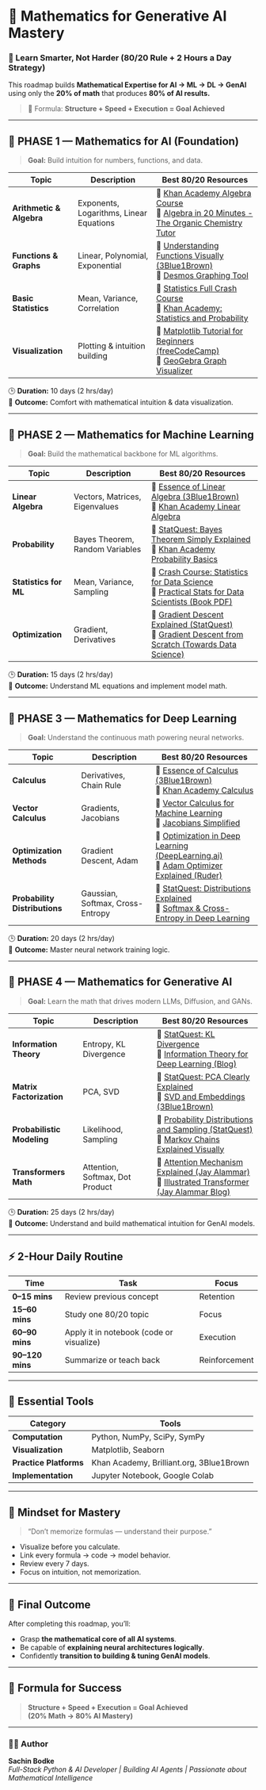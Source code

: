 # 🧠 Mathematics for Generative AI Mastery  
### 🚀 Learn Smarter, Not Harder (80/20 Rule + 2 Hours a Day Strategy)

This roadmap builds **Mathematical Expertise for AI → ML → DL → GenAI** using only the **20% of math** that produces **80% of AI results.**

> 📘 Formula: **Structure + Speed + Execution = Goal Achieved**

---

## 🧩 PHASE 1 — Mathematics for AI (Foundation)
> **Goal:** Build intuition for numbers, functions, and data.

| Topic | Description | Best 80/20 Resources |
|--------|--------------|----------------------|
| **Arithmetic & Algebra** | Exponents, Logarithms, Linear Equations | 🔗 [Khan Academy Algebra Course](https://www.khanacademy.org/math/algebra) <br> 🎥 [Algebra in 20 Minutes - The Organic Chemistry Tutor](https://www.youtube.com/watch?v=H05xQ8C1C_o) |
| **Functions & Graphs** | Linear, Polynomial, Exponential | 🎥 [Understanding Functions Visually (3Blue1Brown)](https://www.youtube.com/watch?v=kvDHzTqEG_M) <br> 🔗 [Desmos Graphing Tool](https://www.desmos.com/calculator) |
| **Basic Statistics** | Mean, Variance, Correlation | 🎥 [Statistics Full Crash Course](https://www.youtube.com/watch?v=xxpc-HPKN28) <br> 🔗 [Khan Academy: Statistics and Probability](https://www.khanacademy.org/math/statistics-probability) |
| **Visualization** | Plotting & intuition building | 🧮 [Matplotlib Tutorial for Beginners (freeCodeCamp)](https://www.youtube.com/watch?v=3Xc3CA655Y4) <br> 🧠 [GeoGebra Graph Visualizer](https://www.geogebra.org/graphing) |

🕒 **Duration:** 10 days (2 hrs/day)  
🎯 **Outcome:** Comfort with mathematical intuition & data visualization.

---

## 🔢 PHASE 2 — Mathematics for Machine Learning
> **Goal:** Build the mathematical backbone for ML algorithms.

| Topic | Description | Best 80/20 Resources |
|--------|--------------|----------------------|
| **Linear Algebra** | Vectors, Matrices, Eigenvalues | 🎥 [Essence of Linear Algebra (3Blue1Brown)](https://www.youtube.com/watch?v=fNk_zzaMoSs&list=PLZHQObOWTQDMsr9K-rj53DwVRMYO3t5Yr) <br> 🧾 [Khan Academy Linear Algebra](https://www.khanacademy.org/math/linear-algebra) |
| **Probability** | Bayes Theorem, Random Variables | 🎥 [StatQuest: Bayes Theorem Simply Explained](https://www.youtube.com/watch?v=HZGCoVF3YvM) <br> 🧠 [Khan Academy Probability Basics](https://www.khanacademy.org/math/statistics-probability/probability-library) |
| **Statistics for ML** | Mean, Variance, Sampling | 🧾 [Crash Course: Statistics for Data Science](https://www.youtube.com/watch?v=xxpc-HPKN28) <br> 🧮 [Practical Stats for Data Scientists (Book PDF)](https://learning.oreilly.com/library/view/practical-statistics-for/9781492072935/) |
| **Optimization** | Gradient, Derivatives | 🎥 [Gradient Descent Explained (StatQuest)](https://www.youtube.com/watch?v=sDv4f4s2SB8) <br> 🧠 [Gradient Descent from Scratch (Towards Data Science)](https://towardsdatascience.com/gradient-descent-algorithm-and-its-variants-10f652806a3) |

🕒 **Duration:** 15 days (2 hrs/day)  
🎯 **Outcome:** Understand ML equations and implement model math.

---

## 🔺 PHASE 3 — Mathematics for Deep Learning
> **Goal:** Understand the continuous math powering neural networks.

| Topic | Description | Best 80/20 Resources |
|--------|--------------|----------------------|
| **Calculus** | Derivatives, Chain Rule | 🎥 [Essence of Calculus (3Blue1Brown)](https://www.youtube.com/watch?v=WUvTyaaNkzM&list=PLZHQObOWTQDMsr9K-rj53DwVRMYO3t5Yr) <br> 🧾 [Khan Academy Calculus](https://www.khanacademy.org/math/calculus-1) |
| **Vector Calculus** | Gradients, Jacobians | 🧮 [Vector Calculus for Machine Learning](https://towardsdatascience.com/vector-calculus-for-machine-learning-b7b7b497af3c) <br> 🎥 [Jacobians Simplified](https://www.youtube.com/watch?v=u7KjKJuGZb4) |
| **Optimization Methods** | Gradient Descent, Adam | 🎥 [Optimization in Deep Learning (DeepLearning.ai)](https://www.youtube.com/watch?v=qSt3x_qE7ZI) <br> 🧠 [Adam Optimizer Explained (Ruder)](https://arxiv.org/pdf/1609.04747.pdf) |
| **Probability Distributions** | Gaussian, Softmax, Cross-Entropy | 🎥 [StatQuest: Distributions Explained](https://www.youtube.com/watch?v=8idr1WZ1A7Q) <br> 🧠 [Softmax & Cross-Entropy in Deep Learning](https://towardsdatascience.com/softmax-and-cross-entropy-in-machine-learning-cf7d8f5944e2) |

🕒 **Duration:** 20 days (2 hrs/day)  
🎯 **Outcome:** Master neural network training logic.

---

## 🧬 PHASE 4 — Mathematics for Generative AI
> **Goal:** Learn the math that drives modern LLMs, Diffusion, and GANs.

| Topic | Description | Best 80/20 Resources |
|--------|--------------|----------------------|
| **Information Theory** | Entropy, KL Divergence | 🎥 [StatQuest: KL Divergence](https://www.youtube.com/watch?v=ErfnhcEV1O8) <br> 📘 [Information Theory for Deep Learning (Blog)](https://towardsdatascience.com/a-friendly-introduction-to-information-theory-d1c506b1bda8) |
| **Matrix Factorization** | PCA, SVD | 🎥 [StatQuest: PCA Clearly Explained](https://www.youtube.com/watch?v=FgakZw6K1QQ) <br> 🧠 [SVD and Embeddings (3Blue1Brown)](https://www.youtube.com/watch?v=P5mlg91as1c) |
| **Probabilistic Modeling** | Likelihood, Sampling | 🎥 [Probability Distributions and Sampling (StatQuest)](https://www.youtube.com/watch?v=IiDHTIsmUi4) <br> 🧾 [Markov Chains Explained Visually](https://setosa.io/ev/markov-chains/) |
| **Transformers Math** | Attention, Softmax, Dot Product | 🎥 [Attention Mechanism Explained (Jay Alammar)](https://www.youtube.com/watch?v=rBCqOTEfxvg) <br> 🧠 [Illustrated Transformer (Jay Alammar Blog)](https://jalammar.github.io/illustrated-transformer/) |

🕒 **Duration:** 25 days (2 hrs/day)  
🎯 **Outcome:** Understand and build mathematical intuition for GenAI models.

---

## ⚡ 2-Hour Daily Routine

| Time | Task | Focus |
|------|------|-------|
| **0–15 mins** | Review previous concept | Retention |
| **15–60 mins** | Study one 80/20 topic | Focus |
| **60–90 mins** | Apply it in notebook (code or visualize) | Execution |
| **90–120 mins** | Summarize or teach back | Reinforcement |

---

## 🧮 Essential Tools

| Category | Tools |
|-----------|--------|
| **Computation** | Python, NumPy, SciPy, SymPy |
| **Visualization** | Matplotlib, Seaborn |
| **Practice Platforms** | Khan Academy, Brilliant.org, 3Blue1Brown |
| **Implementation** | Jupyter Notebook, Google Colab |

---

## 🧠 Mindset for Mastery

> “Don’t memorize formulas — understand their purpose.”

- Visualize before you calculate.  
- Link every formula → code → model behavior.  
- Review every 7 days.  
- Focus on intuition, not memorization.  

---

## 🏁 Final Outcome

After completing this roadmap, you’ll:
- Grasp **the mathematical core of all AI systems**.  
- Be capable of **explaining neural architectures logically**.  
- Confidently **transition to building & tuning GenAI models**.

---

## 🧩 Formula for Success  
> **Structure + Speed + Execution = Goal Achieved**  
> **(20% Math → 80% AI Mastery)**

---

### 👨‍💻 Author  
**Sachin Bodke**  
*Full-Stack Python & AI Developer | Building AI Agents | Passionate about Mathematical Intelligence*

